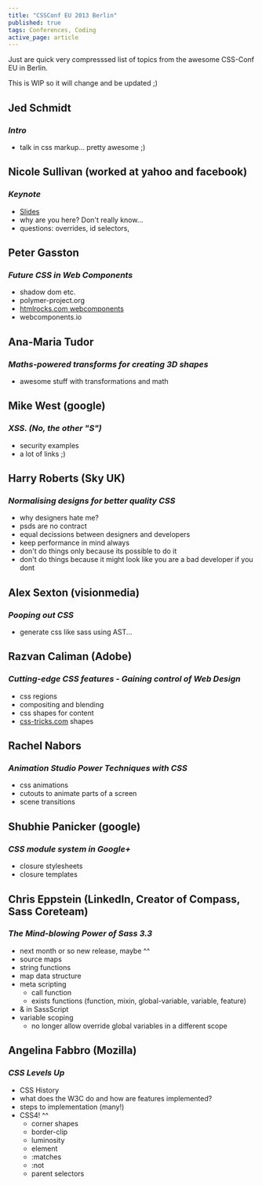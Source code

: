 ```yaml
---
title: "CSSConf EU 2013 Berlin"
published: true
tags: Conferences, Coding
active_page: article
---
```

Just are quick very compresssed list of topics from the awesome CSS-Conf EU in Berlin.

This is WIP so it will change and be updated ;)

## Jed Schmidt
### *Intro*
- talk in css markup... pretty awesome ;)

## Nicole Sullivan (worked at yahoo and facebook)
### *Keynote*
- [Slides](http://www.youtube.com/watch?v=ue-Z_HxS3cc)
- why are you here? Don't really know...
- questions: overrides, id selectors,

## Peter Gasston
### *Future CSS in Web Components*
- shadow dom etc.
- polymer-project.org
- [htmlrocks.com webcomponents](http://htmlrocks.com/tag/webcomponents)
- webcomponents.io

## Ana-Maria Tudor
### *Maths-powered transforms for creating 3D shapes*
- awesome stuff with transformations and math

## Mike West (google)
### *XSS. (No, the _other_ "S")*
- security examples
- a lot of links ;)

## Harry Roberts (Sky UK)
### *Normalising designs for better quality CSS*
- why designers hate me?
- psds are no contract
- equal decissions between designers and developers
- keep performance in mind always
- don't do things only because its possible to do it
- don't do things because it might look like you are a bad developer if you dont

## Alex Sexton (visionmedia)
### *Pooping out CSS*
- generate css like sass using AST...

## Razvan Caliman (Adobe)
### *Cutting-edge CSS features - Gaining control of Web Design*
- css regions
- compositing and blending
- css shapes for content
- [css-tricks.com](http://css-tricks.com) shapes

## Rachel Nabors
### *Animation Studio Power Techniques with CSS*
- css animations
- cutouts to animate parts of a screen
- scene transitions

## Shubhie Panicker (google)
### *CSS module system in Google+*
- closure stylesheets
- closure templates

## Chris Eppstein (LinkedIn, Creator of Compass, Sass Coreteam)
### *The Mind-blowing Power of Sass 3.3*
- next month or so new release, maybe ^^
- source maps
- string functions
- map data structure
- meta scripting
    - call function
    - exists functions (function, mixin, global-variable, variable, feature)
- & in SassScript
- variable scoping
    - no longer allow override global variables in a different scope

## Angelina Fabbro (Mozilla)
### *CSS Levels Up*
- CSS History
- what does the W3C do and how are features implemented?
- steps to implementation (many!)
- CSS4! ^^
    - corner shapes
    - border-clip
    - luminosity
    - element
    - :matches
    - :not
    - parent selectors
